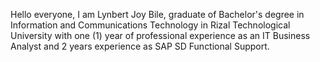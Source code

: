 Hello everyone, I am Lynbert Joy Bile, graduate of Bachelor's degree in Information and Communications Technology in Rizal Technological University with one (1) year of professional experience as an IT Business Analyst and 2 years experience as SAP SD Functional Support.